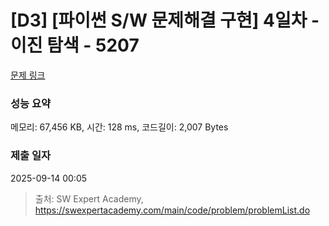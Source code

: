 # [D3] [파이썬 S/W 문제해결 구현] 4일차 - 이진 탐색 - 5207 

[문제 링크](https://swexpertacademy.com/main/code/problem/problemDetail.do?contestProbId=AWT-W6oacsQDFAVT) 

### 성능 요약

메모리: 67,456 KB, 시간: 128 ms, 코드길이: 2,007 Bytes

### 제출 일자

2025-09-14 00:05



> 출처: SW Expert Academy, https://swexpertacademy.com/main/code/problem/problemList.do
